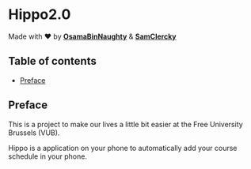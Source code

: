 # Hippo2.0
Made with :heart: by **[OsamaBinNaughty](https://github.com/OsamaBinNaughty-hub)** & **[SamClercky](https://github.com/SamClercky)**

## Table of contents

* [Preface](#preface)

## Preface
This is a project to make our lives a little bit easier at the Free University Brussels (VUB).

Hippo is a application on your phone to automatically add your course schedule in your phone.
